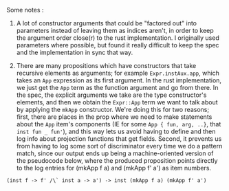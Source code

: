 
Some notes :

1. A lot of constructor arguments that could be "factored out" into
parameters instead of leaving them as indices aren't, in order to keep
the argument order close(r) to the rust implementation. I originally
used parameters where possible, but found it really difficult to 
keep the spec and the implementation in sync that way.

2. There are many propositions which have constructors that take recursive elements as arguments; for example  `Expr.instAux.app`, which takes an `App` expression as its first argument. In the rust implementation, we just get the `App` term as the function argument and go from there. In the spec, the explicit arguments we take are the type constructor's elements, and then we obtain the `Expr::App` term we want to talk about by applying the `mkApp` constructor. We're doing this for two reasons; first, there are places in the prop where we need to make statements about the `App` item's components (IE for some `App { fun, arg, ..}`, that `inst fun _ fun'`), and this way lets us avoid having to define and then log info about projection functions that get fields. Second, it prevents us from having to log some sort of discriminator every time we do a pattern match, since our output ends up being a machine-oriented version of the pseudocode below, where the produced proposition points directly to the log entries for (mkApp f a) and (mkApp f' a') as item numbers.

```
(inst f -> f' /\` inst a -> a') -> inst (mkApp f a) (mkApp f' a')
```



